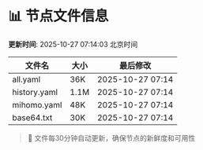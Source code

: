 # 📊 节点文件信息

**更新时间**: 2025-10-27 07:14:03 北京时间

| 文件名 | 大小 | 最后修改 |
|--------|------|----------|
| all.yaml | 36K | 2025-10-27 07:14 |
| history.yaml | 1.1M | 2025-10-27 07:14 |
| mihomo.yaml | 48K | 2025-10-27 07:14 |
| base64.txt | 30K | 2025-10-27 07:14 |

> 🔄 文件每30分钟自动更新，确保节点的新鲜度和可用性
